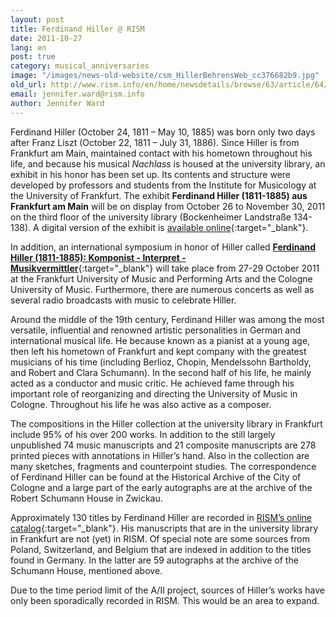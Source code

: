 ```yaml
---
layout: post
title: Ferdinand Hiller @ RISM
date: 2011-10-27
lang: en
post: true
category: musical_anniversaries
image: "/images/news-old-website/csm_HillerBehrensWeb_cc376682b9.jpg"
old_url: http://www.rism.info/en/home/newsdetails/browse/63/article/64/ferdinand-hiller-rism.html
email: jennifer.ward@rism.info
author: Jennifer Ward
---
```


Ferdinand Hiller (October 24, 1811 – May 10, 1885) was born only two days after Franz Liszt (October 22, 1811 – July 31, 1886). Since Hiller is from Frankfurt am Main, maintained contact with his hometown throughout his life, and because his musical _Nachlass_ is housed at the university library, an exhibit in his honor has been set up. Its contents and structure were developed by professors and students from the Institute for Musicology at the University of Frankfurt. The exhibit **Ferdinand Hiller (1811-1885) aus Frankfurt am Main** will be on display from October 26 to November 30, 2011 on the third floor of the university library (Bockenheimer Landstraße 134-138). A digital version of the exhibit is [available online](http://www.ub.uni-frankfurt.de/musik/hiller_jubilaeum.html){:target="_blank"}.

In addition, an international symposium in honor of Hiller called [**Ferdinand Hiller (1811-1885): Komponist - Interpret - Musikvermittler**](http://www.hfmdk-frankfurt.info/globales/aktuelles/aktuelles.html){:target="_blank"} will take place from 27-29 October 2011 at the Frankfurt University of Music and Performing Arts and the Cologne University of Music. Furthermore, there are numerous concerts as well as several radio broadcasts with music to celebrate Hiller.

Around the middle of the 19th century, Ferdinand Hiller was among the most versatile, influential and renowned artistic personalities in German and international musical life. He because known as a pianist at a young age, then left his hometown of Frankfurt and kept company with the greatest musicians of his time (including Berlioz, Chopin, Mendelssohn Bartholdy, and Robert and Clara Schumann). In the second half of his life, he mainly acted as a conductor and music critic. He achieved fame through his important role of reorganizing and directing the University of Music in Cologne. Throughout his life he was also active as a composer.

The compositions in the Hiller collection at the university library in Frankfurt include 95% of his over 200 works. In addition to the still largely unpublished 74 music manuscripts and 21 composite manuscripts are 278 printed pieces with annotations in Hiller’s hand. Also in the collection are many sketches, fragments and counterpoint studies. The correspondence of Ferdinand Hiller can be found at the Historical Archive of the City of Cologne and a large part of the early autographs are at the archive of the Robert Schumann House in Zwickau.

Approximately 130 titles by Ferdinand Hiller are recorded in [RISM’s online catalog](https://opac.rism.info/search?View=rism&author=Ferdinand+Hiller){:target="_blank"}. His manuscripts that are in the university library in Frankfurt are not (yet) in RISM. Of special note are some sources from Poland, Switzerland, and Belgium that are indexed in addition to the titles found in Germany. In the latter are 59 autographs at the archive of the Schumann House, mentioned above.

Due to the time period limit of the A/II project, sources of Hiller’s works have only been sporadically recorded in RISM. This would be an area to expand.
